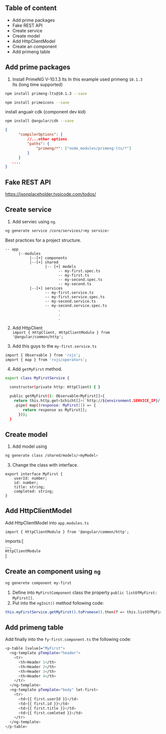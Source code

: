 ## Table of content
* Add prime packages
* Fake REST API
* Create service
* Create model
* Add HttpClientModel
* Create an component
* Add primeng table


## Add prime packages

1. Install PrimeNG V-10.1.3 lts
In this example used primeng `10.1.3`</br>
lts (long time supported) </br>
```bash
npm install primeng-lts@10.1.3 --save
```

```bash
npm install primeicons --save
```

install angualr cdk (component dev kid)
```bash
npm install @angular/cdk --save
```

```json
{ 
      "compilerOptions": {
          //...other options
          "paths": {
              "primeng/*": ["node_modules/primeng-lts/*"]
          }
      }
   ...,
}
```

## Fake REST API

https://jsonplaceholder.typicode.com/todos/

## Create service

1. Add serviec using `ng`. 
```bash
ng generate service /core/services/<my service>
```

Best practices for a project structure.
```
-- app
      |--modules
           |--[+] components
           |--[+] shared
                  |-- [+] models 
                        -- my-first.spec.ts
                        -- my-first.ts
                        -- my-second.spec.ts
                        -- my-second.ts
           |--[+] services
                  -- my-first.service.ts
                  -- my-first.service.spec.ts
                  -- my-second.service.ts
                  -- my-second.service.spec.ts
                        .
                        .
                        .
```

2. Add HttpClient </br>
`import { HttpClient, HttpClientModule } from '@angular/common/http';`

3. Add this guys to the `my-first.service.ts`

```bash
import { Observable } from 'rxjs';
import { map } from 'rxjs/operators';
```

4. Add `getMyFirst` method.

```bash
export class MyFirstService {

  constructor(private http: HttpClient) { }

  public getMyFirst(): Observable<MyFirst[]>{
    return this.http.get<Schicht[]>(`http://${environment.SERVICE_IP}/...`)
    .pipe( map((response: MyFirst[]) => {
        return response as MyFirst[];
      }));
  }
```

## Create model
1. Add model using 
```bash
ng generate class /shared/models/<myModel>
``` 
3. Change the class with interface.

```
export interface MyFirst {
    userId: number;
    id: number;
    title: string;
    completed: string;
}
```

## Add HttpClientModel

Add HttpClientModel into `app.modules.ts`

`import { HttpClientModule } from '@angular/common/http';`

imports:[</br>
....,</br>
`HttpClientModule` </br>
]

## Create an component using `ng`

```bash
ng generete component my-first
```

1. Define into `MyFirstComponent` class the property `public listOfMyFirst: MyFirst[]`.
2. Put into the `ngInit()` method following code: 
```bash
this.myFirstService.getMyFirst().toPromese().then(f => this.listOfMyFirst = s);
```
## Add primeng table
Add finally into the `fy-first.component.ts` the following code:

```bash
<p-table [value]="MyFirst">
  <ng-template pTemplate="header">
    <tr>
      <th>Header 1</th>
      <th>Header 2</th>
      <th>Header 3</th>
      <th>Header 4</th>
    </tr>
  </ng-template>
  <ng-template pTemplate="body" let-first>
    <tr>
      <td>{{ first.userId }}</td>
      <td>{{ first.id }}</td>
      <td>{{ first.title }}</td>
      <td>{{ first.comleted }}</td>
    </tr>
  </ng-template>
</p-table>
```


